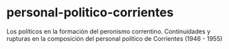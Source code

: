 personal-politico-corrientes
============================

Los políticos en la formación del peronismo correntino. Continuidades y rupturas en la composición del personal político de Corrientes (1946 - 1955)
